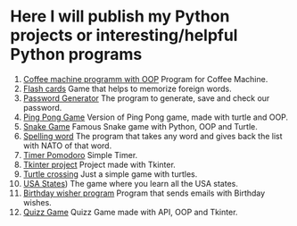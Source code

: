 # Here I will publish my Python projects or interesting/helpful Python programs

1. [Coffee machine programm with OOP](https://github.com/annkka3/Python_projects/tree/main/Coffee_machine_OOP) Program for Coffee Machine.
2. [Flash cards](https://github.com/annkka3/Python_projects/tree/main/Flash_cards) Game that helps to memorize foreign words.
3. [Password Generator](https://github.com/annkka3/Python_projects/tree/main/Password_Generator) The program to generate, save and check our password.
4. [Ping Pong Game](https://github.com/annkka3/Python_projects/tree/main/Ping_Pong) Version of Ping Pong game, made with turtle and OOP.
5. [Snake Game](https://github.com/annkka3/Python_projects/tree/main/Snake) Famous Snake game with Python, OOP and Turtle.
6. [Spelling word](https://github.com/annkka3/Python_projects/tree/main/Spelling_word) The program that takes any word and gives back the list with NATO of that word.
7. [Timer Pomodoro](https://github.com/annkka3/Python_projects/tree/main/Timer_Pomodoro) Simple Timer.
8. [Tkinter project](https://github.com/annkka3/Python_projects/tree/main/Tkinter_project) Project made with Tkinter.
9. [Turtle crossing](https://github.com/annkka3/Python_projects/tree/main/Turtle_crossing) Just a simple game with turtles.
10. [USA States](https://github.com/annkka3/Python_projects/tree/main/USA_States)) The game where you learn all the USA states.
11. [Birthday wisher program](https://github.com/annkka3/Python_projects/tree/main/Birthday_wisher) Program that sends emails with Birthday wishes.
12. [Quizz Game](https://github.com/annkka3/Python_projects/tree/main/Quizzler%20game) Quizz Game made with API, OOP and Tkinter.
